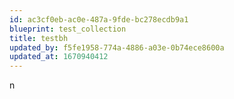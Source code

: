 ```yaml
---
id: ac3cf0eb-ac0e-487a-9fde-bc278ecdb9a1
blueprint: test_collection
title: testbh
updated_by: f5fe1958-774a-4886-a03e-0b74ece8600a
updated_at: 1670940412
---
```

n